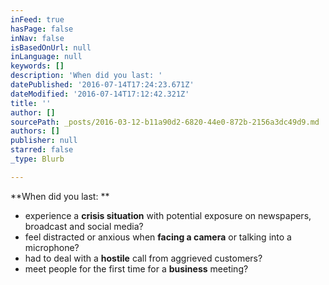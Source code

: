 ```yaml
---
inFeed: true
hasPage: false
inNav: false
isBasedOnUrl: null
inLanguage: null
keywords: []
description: 'When did you last: '
datePublished: '2016-07-14T17:24:23.671Z'
dateModified: '2016-07-14T17:12:42.321Z'
title: ''
author: []
sourcePath: _posts/2016-03-12-b11a90d2-6820-44e0-872b-2156a3dc49d9.md
authors: []
publisher: null
starred: false
_type: Blurb

---
```

**When did you last: **

* experience a **crisis situation** with potential exposure on newspapers, broadcast and social media? 
* feel distracted or anxious when **facing a camera** or talking into a microphone? 
* had to deal with a **hostile** call from aggrieved customers? 
* meet people for the first time for a **business** meeting?